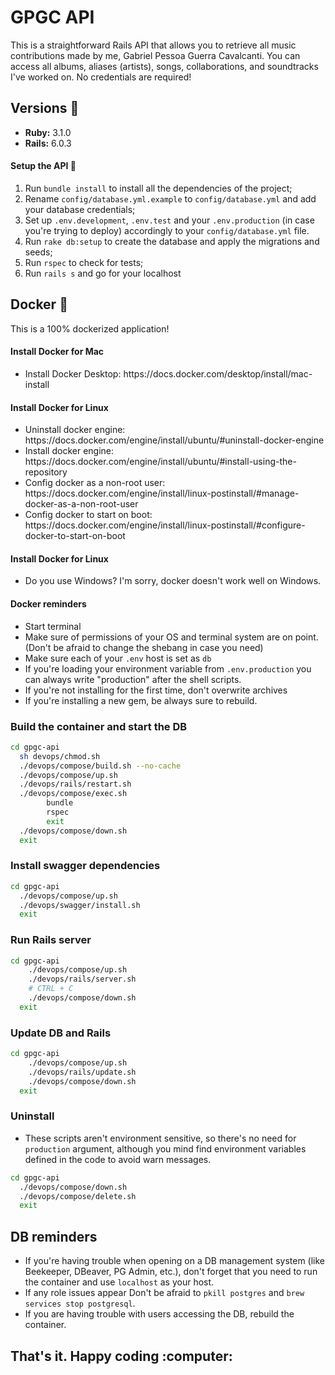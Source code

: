 # GPGC API

<p>This is a straightforward Rails API that allows you to retrieve all music contributions made by me, Gabriel Pessoa Guerra Cavalcanti. You can access all albums, aliases (artists), songs, collaborations, and soundtracks I've worked on. No credentials are required!</p>


## Versions :gem:
* **Ruby:** 3.1.0
* **Rails:** 6.0.3

#### Setup the API :monorail:

1. Run `bundle install` to install all the dependencies of the project;
2. Rename `config/database.yml.example` to `config/database.yml` and add your database credentials;
3. Set up `.env.development`, `.env.test` and your `.env.production` (in case you're trying to deploy) accordingly to your `config/database.yml` file.
3. Run `rake db:setup` to create the database and apply the migrations and seeds;
4. Run `rspec` to check for tests;
5. Run `rails s` and go for your localhost

## Docker :whale:

<p>This is a 100% dockerized application!</p>

#### Install Docker for Mac
<ul>
    <li>Install Docker Desktop: https://docs.docker.com/desktop/install/mac-install </li>
</ul>

#### Install Docker for Linux
<ul>
    <li>Uninstall docker engine: https://docs.docker.com/engine/install/ubuntu/#uninstall-docker-engine</li>
    <li>Install docker engine: https://docs.docker.com/engine/install/ubuntu/#install-using-the-repository</li>
    <li>Config docker as a non-root user: https://docs.docker.com/engine/install/linux-postinstall/#manage-docker-as-a-non-root-user</li>
    <li>Config docker to start on boot: https://docs.docker.com/engine/install/linux-postinstall/#configure-docker-to-start-on-boot</li>
</ul>

#### Install Docker for Linux
<ul>
    <li>Do you use Windows? I'm sorry, docker doesn't work well on Windows. </li>
</ul>

#### Docker reminders

- Start terminal
- Make sure of permissions of your OS and terminal system are on point. (Don't be afraid to change the shebang in case you need)
- Make sure each of your `.env` host is set as `db`
- If you're loading your environment variable from `.env.production` you can always write "production" after the shell scripts. 
- If you're not installing for the first time, don't overwrite archives
- If you're installing a new gem, be always sure to rebuild.


### Build the container and start the DB


```bash
cd gpgc-api
  sh devops/chmod.sh
  ./devops/compose/build.sh --no-cache
  ./devops/compose/up.sh
  ./devops/rails/restart.sh
  ./devops/compose/exec.sh
        bundle
        rspec
        exit
  ./devops/compose/down.sh
  exit
```

### Install swagger dependencies

```bash
cd gpgc-api
  ./devops/compose/up.sh
  ./devops/swagger/install.sh
  exit
```

### Run Rails server

```bash
cd gpgc-api
    ./devops/compose/up.sh
    ./devops/rails/server.sh
    # CTRL + C
    ./devops/compose/down.sh
  exit
```

### Update DB and Rails

```bash
cd gpgc-api
    ./devops/compose/up.sh
    ./devops/rails/update.sh
    ./devops/compose/down.sh
  exit
```

### Uninstall

- These scripts aren't environment sensitive, so there's no need for `production` argument, although you mind find environment variables defined in the code to avoid warn messages.

```bash
cd gpgc-api
  ./devops/compose/down.sh
  ./devops/compose/delete.sh
  exit
```

## DB reminders

- If you're having trouble when opening on a DB management system (like Beekeeper, DBeaver, PG Admin, etc.), don't forget that you need to run the container and use `localhost` as your host. 
- If any role issues appear Don't be afraid to `pkill postgres` and `brew services stop postgresql`.
- If you are having trouble with users accessing the DB, rebuild the container.

<h2>That's it. Happy coding :computer:</h2> 
